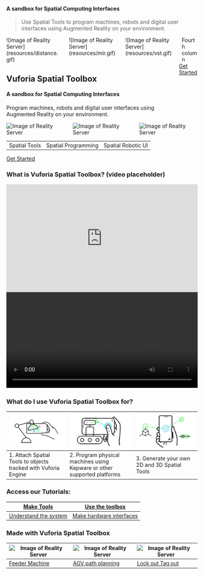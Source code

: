 #### A sandbox for Spatial Computing Interfaces
> Use Spatial Tools to program machines, robots and digital user interfaces  using Augmented Reality on your environment.


<div class="columns">
  <div class="column">
    ![Image of Reality Server](resources/distance.gif)
  </div>
  <div class="column">
    ![Image of Reality Server](resources/mir.gif) 
  </div>
  <div class="column">
    ![Image of Reality Server](resources/vst.gif)
  </div>
  <div class="column">
    Fourth column
  </div>
</div>


<div class="columns is-vcentered">
  <div class="column">
    <h2>Vuforia Spatial Toolbox</h2>
    <h4>A sandbox for Spatial Computing Interfaces</h4>
    <p>Program machines, robots and digital user interfaces using Augmented Reality on your environment.</p>
  </div>
  <div class="column">
    <a class="button is-primary is-pulled-right" href="https://github.com/ptcrealitylab/vuforia-spatial-toolbox-documentation/blob/master/startSystem/startSystem.md">
      Get Started
    </a>
  </div>
</div>

<div class="columns">
  <div class="column">
    <img src="images/home/vst.gif" alt="Image of Reality Server"/>
  </div>
  <div class="column">
    <img src="images/home/mir.gif" alt="Image of Reality Server"/>
  </div>
  <div class="column">
    <img src="images/home/distance.gif" alt="Image of Reality Server"/>
  </div>
</div>



|   | | |
| ------| -----------| -----------|
| Spatial Tools | Spatial Programming  | Spatial Robotic UI |

[Get Started](https://github.com/ptcrealitylab/vuforia-spatial-toolbox-documentation/blob/master/startSystem/startSystem.md)

### What is Vuforia Spatial Toolbox? (video placeholder)
<div class="container" style="position: relative; width: 100%; height: 0; padding-bottom: 56.25%;"><iframe src="https://www.youtube.com/embed/JLP2t7yymnQ?rel=0" frameborder="0" allow="autoplay;" allowfullscreen class="video" style="position: absolute;top: 0; left: 0; width: 100%; height: 100%;"><img src = "resources/toolboxVideoPlaceholder.jpg" border = "0"></iframe></div>


<video style="width:100%" controls>
  <source src="https://github.com/ptcrealitylab/vuforia-spatial-toolbox-documentation/raw/master/resources/testVideo.mp4" type="video/mp4">
   <a href="https://www.youtube.com/watch?v=JLP2t7yymnQ?rel=0" style="border:0"><img src = "resources/toolboxVideoPlaceholder.jpg" border = "0"></a>
</video>

### What do I use Vuforia Spatial Toolbox for?

| ![Image of Reality Server](resources/what1.jpg) | ![Image of Reality Server](resources/what2.jpg) | ![Image of Reality Server](resources/what3.jpg) |
| ------| -----------| -----------|
| 1. Attach Spatial Tools to objects tracked with Vuforia Engine  | 2. Program physical machines using Kepware or other supported platforms | 3. Generate your own 2D and 3D Spatial Tools |


### Access our Tutorials:

| [Make Tools](https://github.com/ptcrealitylab/vuforia-spatial-toolbox-documentation/tree/master/make%20tools) | [Use the toolbox](https://github.com/ptcrealitylab/vuforia-spatial-toolbox-documentation/tree/master/use) |
| --------------- | ----------------- |
| [Understand the system](https://github.com/ptcrealitylab/vuforia-spatial-toolbox-documentation/tree/master/understandSystem) | [Make hardware interfaces](https://github.com/ptcrealitylab/vuforia-spatial-toolbox-documentation/tree/master/interfaceWithHardware) |


### Made with Vuforia Spatial Toolbox

| ![Image of Reality Server](resources/feeder.jpg) | ![Image of Reality Server](resources/frida.jpg)| ![Image of Reality Server](resources/loto.jpg)|
| ------| -----------| -----------|
| [Feeder Machine](https://www.ptc.com/en/about/reality-lab/portfolio/research/editing-reality)| [AGV path planning](https://www.ptc.com/en/about/reality-lab/portfolio/research/kinetic-ar)| [Lock out Tag out](https://www.ptc.com/en/about/reality-lab/portfolio/experiment/editing-ar-in-space) |
